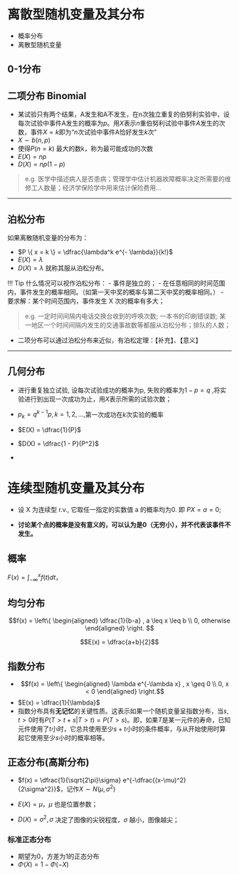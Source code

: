 # 离散型随机变量及其分布

- 概率分布
- 离散型随机变量

## 0-1分布

## 二项分布 Binomial

- 某试验只有两个结果，A发生和A不发生，在n次独立重复的伯努利实验中，设每次试验中事件A发生的概率为$p$。用$X$表示$n$重伯努利试验中事件$A$发生的次数，事件${X=k}$即为“$n$次试验中事件A恰好发生$k$次”
- $X \sim b(n,p)$
- 使得$P(n=k)$ 最大的数k，称为最可能成功的次数
- $E(X) = np$
- $D(X) = np(1-p)$

> e.g. 医学中描述病人是否患病；管理学中估计机器故障概率决定所需要的维修工人数量；经济学保险学中用来估计保险费用...

------
## 泊松分布

如果离散随机变量的分布为：

- $P \{ x = k \} = \dfrac{\lambda^k e^{- \lambda}}{k!}$
- $E(X) = \lambda$
- $D(X) = \lambda$
就称其服从泊松分布。

!!! Tip
    什么情况可以视作泊松分布：
    - 事件是独立的；
    - 在任意相同的时间范围内，事件发生的概率相同。（如第一天中奖的概率与第二天中奖的概率相同。）
    - 要求解：某个时间范围内，事件发生 X 次的概率有多大；

> e.g. 一定时间间隔内电话交换台收到的呼唤次数; 一本书的印刷错误数; 某一地区一个时间间隔内发生的交通事故数等都服从泊松分布；排队的人数；


- 二项分布可以通过泊松分布来近似，有泊松定理：【补充】、【意义】
  
------

## 几何分布

- 进行重复独立试验, 设每次试验成功的概率为p, 失败的概率为$1-p = q$  ,将实验进行到出现一次成功为止，用$X$表示所需的试验次数；
- $p_k = q^{k-1} p, k = 1,2,...,$第一次成功在$k$次实验的概率 
- $E(X) = \dfrac{1}{P}$
  

- $D(X) = \dfrac{1 - P}{P^2}$
- 


# 连续型随机变量及其分布


- 设 X 为连续型 r.v., 它取任一指定的实数值 a 的概率均为0. 即 $P{ X = a} = 0$;

- **讨论某个点的概率是没有意义的，可以认为是0（无穷小），并不代表该事件不发生。**


## 概率

$F(x) = \int^{x}_{-\infty} f(t) dt$，

## 均匀分布

$$f(x) = \left\{ \begin{aligned} \dfrac{1}{b-a} , a \leq x \leq b \\ 0, otherwise   \end{aligned} \right. $$

$$E(x) = \dfrac{a+b}{2}$$


## 指数分布

- $$f(x) = \left\{ \begin{aligned} \lambda e^{-\lambda x} , x \geq 0 \\ 0, x < 0 \end{aligned} \right.$$
- $E(x) = \dfrac{1}{\lambda}$
- 指数分布具有**无记忆**的关键性质。这表示如果一个随机变量呈指数分布，当$s,t>0$时有$P(T>t+s|T>t)=P(T>s)$。即，如果$T$是某一元件的寿命，已知元件使用了$t$小时，它总共使用至少$s+t$小时的条件概率，与从开始使用时算起它使用至少$s$小时的概率相等。

## 正态分布(高斯分布)

- $f(x) = \dfrac{1}{\sqrt{2\pi}\sigma} e^{-\dfrac{(x-\mu)^2}{2\sigma^2}}$，记作$X \sim N(\mu, \sigma^2)$

- $E(X) = \mu， \mu$ 也是位置参数；
- $D(X) = \sigma^2 , \sigma$ 决定了图像的尖锐程度，$\sigma$ 越小，图像越尖；
### 标准正态分布

- 期望为0，方差为1的正态分布
- $\Phi(X) =  1 - \Phi(-X)$


